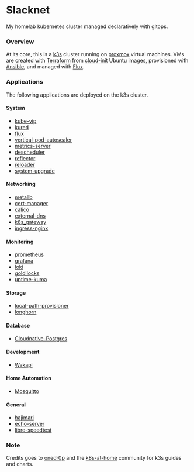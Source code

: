 # Slacknet

My homelab kubernetes cluster managed declaratively with gitops.

### Overview

At its core, this is a [k3s](https://k3s.io) cluster running on [proxmox](https://www.proxmox.com/en/) virtual machines. VMs are created with [Terraform](https://www.terraform.io) from [cloud-init](https://cloud-init.io/) Ubuntu images, provisioned with [Ansible](https://www.ansible.com), and managed with [Flux](https://toolkit.fluxcd.io/).

### Applications

The following applications are deployed on the k3s cluster.

#### System
- [kube-vip](https://kube-vip.io/)
- [kured](https://github.com/weaveworks/kured)
- [flux](https://toolkit.fluxcd.io/)
- [vertical-pod-autoscaler](https://github.com/kubernetes/autoscaler/tree/master/vertical-pod-autoscaler)
- [metrics-server](https://github.com/kubernetes-sigs/metrics-server)
- [descheduler](https://github.com/kubernetes-sigs/descheduler)
- [reflector](https://github.com/emberstack/kubernetes-reflector)
- [reloader](https://github.com/stakater/Reloader)
- [system-upgrade](https://github.com/rancher/system-upgrade-controller)

#### Networking
- [metallb](https://metallb.universe.tf/)
- [cert-manager](https://cert-manager.io/)
- [calico](https://www.tigera.io/project-calico/)
- [external-dns](https://github.com/kubernetes-sigs/external-dns)
- [k8s_gateway](https://github.com/ori-edge/k8s_gateway)
- [ingress-nginx](https://kubernetes.github.io/ingress-nginx/)

#### Monitoring
- [prometheus](https://prometheus-operator.dev/)
- [grafana](https://github.com/grafana/grafana)
- [loki](https://github.com/grafana/loki)
- [goldilocks](https://github.com/FairwindsOps/goldilocks)
- [uptime-kuma](https://github.com/louislam/uptime-kuma)

#### Storage
- [local-path-provisioner](https://github.com/rancher/local-path-provisioner)
- [longhorn](https://github.com/longhorn/longhorn)

#### Database
- [Cloudnative-Postgres](https://github.com/cloudnative-pg/cloudnative-pg)

#### Development
- [Wakapi](https://github.com/muety/wakapi)

#### Home Automation
- [Mosquitto](https://github.com/eclipse/mosquitto)

#### General
- [hajimari](https://github.com/toboshii/hajimari)
- [echo-server](https://github.com/Ealenn/Echo-Server)
- [libre-speedtest](https://github.com/librespeed/speedtest)


### Note
Credits goes to [onedr0p](https://github.com/onedr0p) and the [k8s-at-home](https://github.com/k8s-at-home) community for k3s guides and charts.
